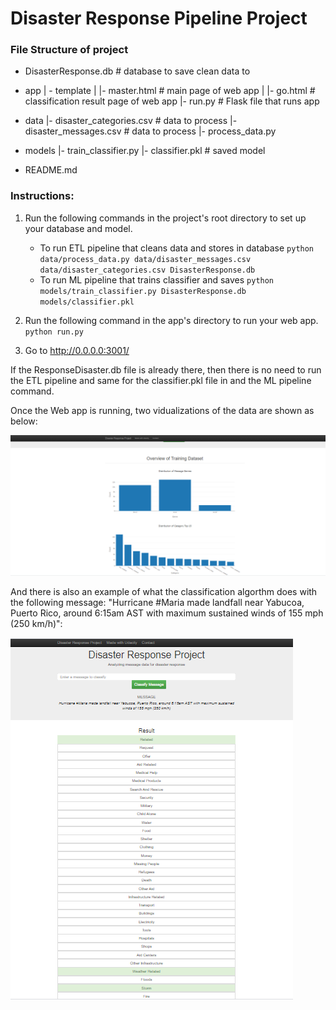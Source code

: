 # Disaster Response Pipeline Project

### File Structure of project
- DisasterResponse.db   # database to save clean data to
- app
| - template
| |- master.html  # main page of web app
| |- go.html  # classification result page of web app
|- run.py  # Flask file that runs app

- data
|- disaster_categories.csv  # data to process 
|- disaster_messages.csv  # data to process
|- process_data.py

- models
|- train_classifier.py
|- classifier.pkl  # saved model 

- README.md

### Instructions:
1. Run the following commands in the project's root directory to set up your database and model.

    - To run ETL pipeline that cleans data and stores in database
        `python data/process_data.py data/disaster_messages.csv data/disaster_categories.csv DisasterResponse.db`
    - To run ML pipeline that trains classifier and saves
        `python models/train_classifier.py DisasterResponse.db models/classifier.pkl`

2. Run the following command in the app's directory to run your web app.
    `python run.py`

3. Go to http://0.0.0.0:3001/

If the ResponseDisaster.db file is already there, then there is no need to run the ETL pipeline and same for the classifier.pkl file in and the ML pipeline command.

Once the Web app is running, two vidualizations of the data are shown as below:

![Image of Data Visualization](https://github.com/NitinRamchand/Disaster_Repsonse_Pipeline_Udacity_Nanodegree_project/blob/master/Graphs.png)

And there is also an example of what the classification algorthm does with the following message: "Hurricane #Maria made landfall near Yabucoa, Puerto Rico, around 6:15am AST with maximum sustained winds of 155 mph (250 km/h)":

![Image of Classification](https://github.com/NitinRamchand/Disaster_Repsonse_Pipeline_Udacity_Nanodegree_project/blob/master/Predicted_cat_message.png)
